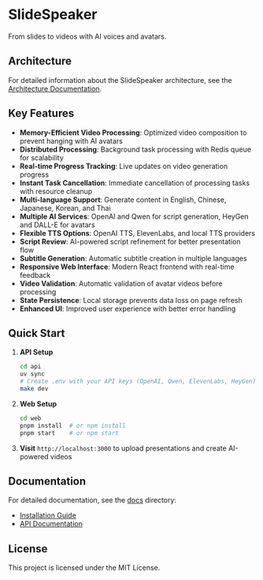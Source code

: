# SlideSpeaker

From slides to videos with AI voices and avatars.

## Architecture

For detailed information about the SlideSpeaker architecture, see the [Architecture Documentation](docs/architecture.md).

## Key Features

- **Memory-Efficient Video Processing**: Optimized video composition to prevent hanging with AI avatars
- **Distributed Processing**: Background task processing with Redis queue for scalability
- **Real-time Progress Tracking**: Live updates on video generation progress
- **Instant Task Cancellation**: Immediate cancellation of processing tasks with resource cleanup
- **Multi-language Support**: Generate content in English, Chinese, Japanese, Korean, and Thai
- **Multiple AI Services**: OpenAI and Qwen for script generation, HeyGen and DALL-E for avatars
- **Flexible TTS Options**: OpenAI TTS, ElevenLabs, and local TTS providers
- **Script Review**: AI-powered script refinement for better presentation flow
- **Subtitle Generation**: Automatic subtitle creation in multiple languages
- **Responsive Web Interface**: Modern React frontend with real-time feedback
- **Video Validation**: Automatic validation of avatar videos before processing
- **State Persistence**: Local storage prevents data loss on page refresh
- **Enhanced UI**: Improved user experience with better error handling

## Quick Start

1. **API Setup**
   ```bash
   cd api
   uv sync
   # Create .env with your API keys (OpenAI, Qwen, ElevenLabs, HeyGen)
   make dev
   ```

2. **Web Setup**
   ```bash
   cd web
   pnpm install  # or npm install
   pnpm start    # or npm start
   ```

3. **Visit** `http://localhost:3000` to upload presentations and create AI-powered videos

## Documentation

For detailed documentation, see the [docs](docs/) directory:

- [Installation Guide](docs/installation.md)
- [API Documentation](docs/api.md)

## License

This project is licensed under the MIT License.